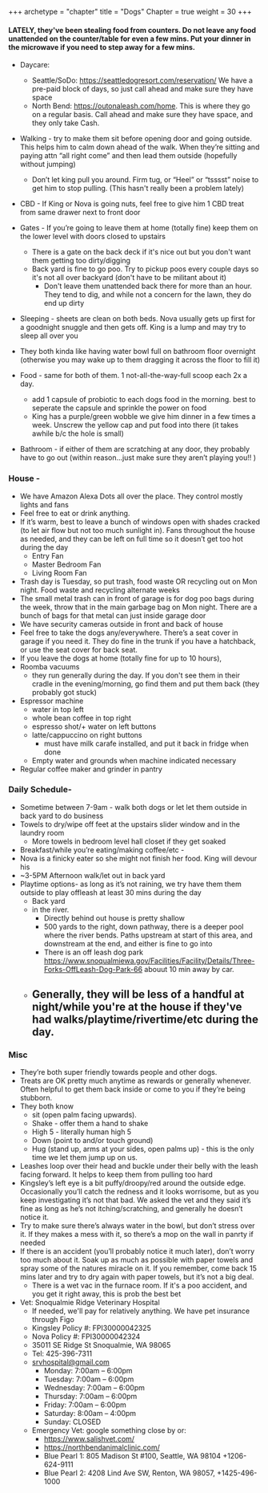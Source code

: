 +++
archetype = "chapter"
title = "Dogs"
Chapter = true
weight = 30
+++

#### LATELY, they've been stealing food from counters.  Do not leave any food unattended on the counter/table for even a few mins.  Put your dinner in the microwave if you need to step away for a few mins.
  

- Daycare: 
  - Seattle/SoDo: https://seattledogresort.com/reservation/ We have a pre-paid block of days, so just call ahead and make sure they have space
  - North Bend: https://outonaleash.com/home.  This is where they go on a regular basis.  Call ahead and make sure they have space, and they only take Cash. 
- Walking - try to make them sit before opening door and going outside. This helps him to calm down ahead of the walk. When they’re sitting and  paying attn “all right come” and then lead them outside (hopefully without jumping)
  - Don’t let king pull you around. Firm tug, or “Heel” or “tsssst” noise to get him to stop pulling. (This hasn't really been a problem lately)
  
- CBD - If King or Nova is going nuts, feel free to give him 1 CBD treat from same drawer next to front door
- Gates - If you’re going to leave them at home (totally fine) keep them on the lower level with doors closed to upstairs
  - There is a gate on the back deck if it's nice out but you don't want them getting too dirty/digging
  - Back yard is fine to go poo.  Try to pickup poos every couple days so it's not all over backyard (don't have to be militant about it)
    - Don't leave them unattended back there for more than an hour.  They tend to dig, and while not a concern for the lawn, they do end up dirty

- Sleeping - sheets are clean on both beds. Nova usually gets up first for a goodnight snuggle and then gets off.  King is a lump and may try to sleep all over you
- They both kinda like having water bowl full on bathroom floor overnight (otherwise you may wake up to them dragging it across the floor to fill it)
- Food - same for both of them. 1 not-all-the-way-full scoop each 2x a day.
  - add 1 capsule of probiotic to each dogs food in the morning.  best to seperate the capsule and sprinkle the power on food
  - King has a purple/green wobble we give him dinner in a few times a week.  Unscrew the yellow cap and put food into there (it takes awhile b/c the hole is small)
- Bathroom - if either of them are scratching at any door, they probably have to go out (within reason...just make sure they aren’t playing you!! )
 
### House -
  - We have Amazon Alexa Dots all over the place. They control mostly lights and fans
  - Feel free to eat or drink anything.
  - If it’s warm, best to leave a bunch of windows open with shades cracked (to let air flow but not too much sunlight in).  Fans throughout the house as needed, and they can be left on full time so it doesn’t get too hot during the day 
    - Entry Fan
    - Master Bedroom Fan
    - Living Room Fan
  - Trash day is Tuesday, so put trash, food waste OR recycling out on Mon  night.  Food waste and recycling alternate weeks
  - The small metal trash can in front of garage is for dog poo bags during the week, throw that in the main garbage bag on Mon night.  There are a bunch of bags for that metal can just inside garage door
  - We have security cameras outside in front and back of house 
  - Feel free to take the dogs any/everywhere.  There’s a seat cover in garage if you need it. They do fine in the trunk if you have a hatchback, or use the seat cover for back seat.
  - If you leave the dogs at home (totally fine for up to 10 hours), 
  - Roomba vacuums
    - they run generally during the day.  If you don't see them in their cradle in the evening/morning, go find them and put them back (they probably got stuck)
  - Espressor machine
    - water in top left
    - whole bean coffee in top right
    - espresso shot/+ water on left buttons
    - latte/cappuccino on right buttons
      - must have milk carafe installed, and put it back in fridge when done
    - Empty water and grounds when machine indicated necessary
  - Regular coffee maker and grinder in pantry 

  ### Daily Schedule-
  - Sometime between 7-9am - walk both dogs or let let them outside in back yard to do business 
  - Towels to dry/wipe off feet at the upstairs slider window and in the laundry room
    - More towels in bedroom level hall closet if they get soaked
  - Breakfast/while you’re eating/making coffee/etc - 
  - Nova is a finicky eater so she might not finish her food.  King will devour his
  - ~3-5PM Afternoon walk/let out in back yard
  - Playtime options- as long as it’s not raining, we try have them them outside to play offleash at least 30 mins during the day
    - Back yard
    - in the river.  
      - Directly behind out house is pretty shallow
      - 500 yards to the right, down pathway, there is a deeper pool where the river bends.  Paths upstream at start of this area, and downstream at the end, and either is fine to go into
      - There is an off leash dog park https://www.snoqualmiewa.gov/Facilities/Facility/Details/Three-Forks-OffLeash-Dog-Park-66 abouut 10 min away by car.
    - Generally, they will be less of a handful at night/while you're at the house if they've had walks/playtime/rivertime/etc during the day.
      - 
      
  ### Misc
  - They’re both super friendly towards people and other dogs. 
  - Treats are OK pretty much anytime as rewards or generally whenever.  Often helpful  to get them back inside or come to you if they’re being stubborn.  
  - They both know 
    - sit (open palm facing upwards).
    - Shake - offer them a hand to shake
    - High 5 - literally human high 5
    - Down (point to and/or touch ground)
    - Hug (stand up, arms at your sides, open palms up) - this is the only time we let them jump up on us. 
  - Leashes loop over their head and buckle under their belly with the leash facing forward.  It helps to keep them from pulling too hard 
  - Kingsley’s left eye is a bit puffy/droopy/red around the outside edge.  Occasionally you’ll catch the redness and it looks worrisome, but as you keep investigating it’s not that bad.  We asked the vet and they said it’s fine as long as he’s not itching/scratching, and generally he doesn’t notice it. 
  - Try to make sure there’s always water in the bowl, but don’t stress over it.  If they makes a mess with it, so there’s a mop on the wall in panrty if needed
  - If there is an accident (you’ll probably notice it much later), don’t worry too much about it.  Soak up as much as possible with paper towels and spray some of the natures miracle on it.  If you remember, come back 15 mins later and try to dry again with paper towels, but it’s not a big deal.  
    - There is a wet vac in the furnace room.  If it's a poo accident, and you get it right away, this is prob the best bet
  - Vet:  Snoqualmie Ridge Veterinary Hospital
    -  If needed, we'll pay for relatively anything.  We have pet insurance through Figo
      - Kingsley Policy #: FPI30000042325
      - Nova Policy #: FPI30000042324
    - 35011 SE Ridge St Snoqualmie, WA 98065
    - Tel:  425-396-7311
    - srvhospital@gmail.com
      - Monday:                 7:00am – 6:00pm 
      - Tuesday:                 7:00am – 6:00pm
      - Wednesday:           7:00am – 6:00pm
      - Thursday:               7:00am – 6:00pm
      - Friday:                     7:00am – 6:00pm
      - Saturday:                8:00am – 4:00pm
      - Sunday:                   CLOSED
    - Emergency Vet: google something close by or:
      - https://www.salishvet.com/
      - https://northbendanimalclinic.com/
      - Blue Pearl 1: 805 Madison St #100, Seattle, WA 98104 +1206-624-9111 
      - Blue Pearl 2: 4208 Lind Ave SW, Renton, WA 98057, +1425-496-1000